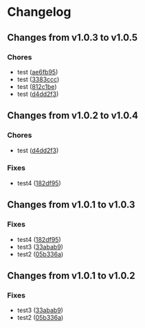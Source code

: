 # Changelog

## Changes from v1.0.3 to v1.0.5

### Chores
- test  ([ae6fb95](https://github.com/telicent-oss/telicent-base-images/commit/ae6fb951dccbe5f5213b429c409483982a3f9e95))
- test  ([3383ccc](https://github.com/telicent-oss/telicent-base-images/commit/3383ccc6dea4d349de848373e3687205db8e3575))
- test  ([812c1be](https://github.com/telicent-oss/telicent-base-images/commit/812c1be9a0193ba8e5e23f663d6cf6a9e5386d8c))
- test  ([d4dd2f3](https://github.com/telicent-oss/telicent-base-images/commit/d4dd2f307726920c22ec6fc537bb275f6df49a40))

## Changes from v1.0.2 to v1.0.4

### Chores
- test  ([d4dd2f3](https://github.com/telicent-oss/telicent-base-images/commit/d4dd2f307726920c22ec6fc537bb275f6df49a40))
### Fixes
- test4  ([182df95](https://github.com/telicent-oss/telicent-base-images/commit/182df9575e362da017d983fa4b64f956f9f17ab2))

## Changes from v1.0.1 to v1.0.3

### Fixes
- test4  ([182df95](https://github.com/telicent-oss/telicent-base-images/commit/182df9575e362da017d983fa4b64f956f9f17ab2))
- test3  ([33abab9](https://github.com/telicent-oss/telicent-base-images/commit/33abab9eabd3d1282b8a11843f58cf1ab93b65c9))
- test2  ([05b336a](https://github.com/telicent-oss/telicent-base-images/commit/05b336aba9e21af2d36d614cbb2ccb87c37c5968))

## Changes from v1.0.1 to v1.0.2

### Fixes
- test3  ([33abab9](https://github.com/telicent-oss/telicent-base-images/commit/33abab9eabd3d1282b8a11843f58cf1ab93b65c9))
- test2  ([05b336a](https://github.com/telicent-oss/telicent-base-images/commit/05b336aba9e21af2d36d614cbb2ccb87c37c5968))
